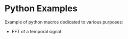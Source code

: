 # Python Examples
Example of python macros dedicated to various purposes:
 - FFT of a temporal signal
